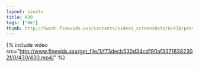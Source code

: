 ```yaml
--- 
layout: sieutv
title: 430
tags: ["0k"]
thumb: http://hwcdn.finevids.xxx/contents/videos_screenshots/0/430/preview.mp4.jpg
---
```

{% include video src="http://www.finevids.xxx/get_file/1/f73decb530d34cd190af33718382302f/0/430/430.mp4/" %} 
